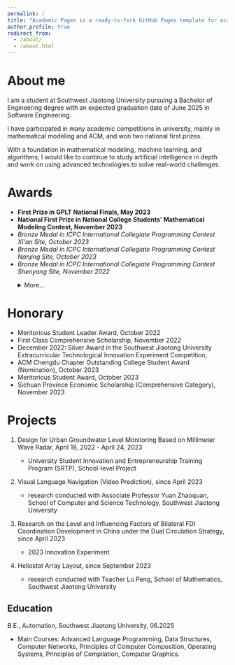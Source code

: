 ```yaml
---
permalink: /
title: "Academic Pages is a ready-to-fork GitHub Pages template for academic personal websites"
author_profile: true
redirect_from: 
  - /about/
  - /about.html
---
```


# About me

I am a student at Southwest Jiaotong University pursuing a Bachelor of Engineering degree with an expected graduation date of June 2025 in Software Engineering.

I have participated in many academic competitions in university, mainly in mathematical modeling and ACM, and won two national first prizes.

With a foundation in mathematical modeling, machine learning, and algorithms, I would like to continue to study artificial intelligence in depth and work on using advanced technologies to solve real-world challenges.

# Awards

- **First Prize in GPLT National Finals, May 2023**
- **National First Prize in National College Students' Mathematical Modeling Contest, November 2023**
- *Bronze Medal in ICPC International Collegiate Programming Contest Xi'an Site, October 2023*
- *Bronze Medal in ICPC International Collegiate Programming Contest Nanjing Site, October 2023*
- *Bronze Medal in ICPC International Collegiate Programming Contest Shenyang Site, November 2022*

<ul>
<details>
<summary>More...</summary>
<li>Third Prize in Southwest Jiaotong University ACM Monthly Contest, October 2021</li>
<li>First Prize in Southwest Jiaotong University Programming Talent Cup, November 2021</li>
<li>Third Prize in Southwest Jiaotong University Mathematical Modeling New Talent Cup, December 2021</li>
<li>First Prize in APMCM Asia-Pacific Region Undergraduate Mathematical Contest in Modeling, January 2022</li>
<li>Third Prize in GPLT (Group Programming Ladder Tournament) Individual Contest, May 2022</li>
<li>Second Prize in GPLT Sichuan Province Team Contest, May 2022</li>
<li>Third Prize in GPLT National Finals, May 2022</li>
<li>Bronze Medal in Southwest Jiaotong University Programming Contest, May 2022</li>
<li>First Prize in Lanqiao Cup Sichuan Province C/C++ Programming Contest, May 2022</li>
<li>Second Prize in MathorCup College Students' Mathematical Modeling Challenge, June 2021</li>
<li>First Prize in Southwest Jiaotong University Mathematical Modeling School Contest, June 2022</li>
<li>First Prize in May Day Mathematical Modeling Contest, June 2022</li>
<li>Third Prize in Lanqiao Cup National Finals C/C++ Programming Contest, June 2022</li>
<li>First Prize in Huashu Cup National College Students' Mathematical Modeling Contest, August 2022</li>
<li>Second Prize in National College Students' Mathematical Modeling Contest, Sichuan Province, October 2022</li>
<li>Silver Medal in Sichuan Province College Students' Programming Contest, October 2022</li>
<li>Third Prize in Southwest Jiaotong University Mathematical Modeling New Talent Cup, December 2022</li>
<li>First Prize in National College Students' Mathematics Competition, Sichuan Province, March 2023</li>
<li>Second Prize in Lanqiao Cup Sichuan Province C/C++ Programming Contest, April 2023</li>
<li>Bronze Medal in the 18th "Challenge Cup" Southwest Jiaotong University Extracurricular Academic Science and Technology Competition, April 2023</li>
<li>Second Prize in the National College Students' Market Survey and Analysis Competition at the School Level, May 2023</li>
<li>Third Prize in GPLT Individual Contest, May 2023</li>
<li>First Prize in GPLT Sichuan Province Team Contest, May 2023</li>
<li>First Prize in MathorCup College Students' Mathematical Modeling Challenge, June 2023</li>
<li>First Prize in College Students' Statistical Modeling Contest, Sichuan Province, June 2023</li>
<li>Third Prize in Network Technology Challenge Southwest Region, July 2023</li>
<li>Second Prize in Southwest Jiaotong University Mathematical Modeling School Contest, July 2023</li>
<li>H Prize in MCM/ICM The Mathematical Contest in Modeling, July 2023</li>
</details>
</ul>

# Honorary

- Meritorious Student Leader Award, October 2022
- First Class Comprehensive Scholarship, November 2022
- December 2022: Silver Award in the Southwest Jiaotong University Extracurricular Technological Innovation Experiment Competition,
- ACM Chengdu Chapter Outstanding College Student Award (Nomination), October 2023
- Meritorious Student Award, October 2023
- Sichuan Province Economic Scholarship (Comprehensive Category), November 2023

# Projects

1. Design for Urban Groundwater Level Monitoring Based on Millimeter Wave Radar, April 18, 2022 - April 24, 2023
   - University Student Innovation and Entrepreneurship Training Program (SRTP), School-level Project

2. Visual Language Navigation (Video Prediction), since April 2023
   - research conducted with Associate Professor Yuan Zhaoquan, School of Computer and Science Technology, Southwest Jiaotong University

3. Research on the Level and Influencing Factors of Bilateral FDI Coordination Development in China under the Dual Circulation Strategy, since April 2023
   - 2023 Innovation Experiment

4. Heliostat Array Layout, since September 2023
   - research conducted with Teacher Lu Peng, School of Mathematics, Southwest Jiaotong University

## Education

B.E., Automation, Southwest Jiaotong University, 06.2025

- Main Courses: Advanced Language Programming, Data Structures, Computer Networks, Principles of Computer Composition, Operating Systems, Principles of Compilation, Computer Graphics.
